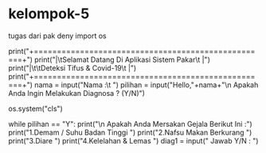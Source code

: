 # kelompok-5
tugas dari pak deny
import os

print("+===================================================+")
print("|\tSelamat Datang Di Aplikasi Sistem Pakar\t    |")
print("|\t\tDeteksi Tifus & Covid-19\t    |")
print("+===================================================+")
nama = input("Nama :\t ")
pilihan = input("Hello,"+nama+"\n Apakah Anda Ingin Melakukan Diagnosa ? (Y/N)")

os.system("cls")

while pilihan == "Y":
  print("\n Apakah Anda Mersakan Gejala Berikut Ini :")
  print("1.Demam / Suhu Badan Tinggi ")
  print("2.Nafsu Makan Berkurang ")
  print("3.Diare ")
  print("4.Kelelahan & Lemas ")
  diag1 = input(" Jawab Y/N : ")


